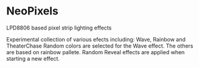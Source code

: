 # NeoPixels
LPD8806 based pixel strip lighting effects

Experimental collection of various efects including:
Wave, Rainbow and TheaterChase
Random colors are selected for the Wave effect. The others are based on rainbow pallete.
Random Reveal effects are applied when starting a new effect.